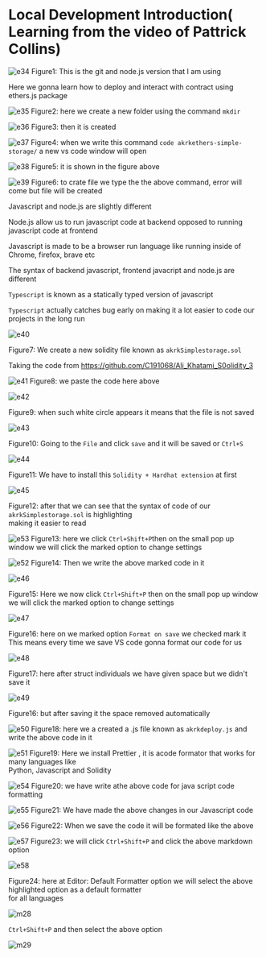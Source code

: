 # Local Development Introduction( Learning from the video of Pattrick Collins)
![e34](https://github.com/C191068/Ali_Khatami_Ethers.Js2/assets/89090776/46e96930-b993-4b1a-8084-c8f3a6a6f0a7)
Figure1: This is the git and node.js version that I am using<br>

Here we gonna learn how to deploy and interact with contract using ethers.js package 


![e35](https://github.com/C191068/Ali_Khatami_Ethers.Js2/assets/89090776/0c4f1d7a-f531-4b0f-9c28-91ced0ea18fb)
Figure2: here we create a new folder using the command ```mkdir``` <br>

![e36](https://github.com/C191068/Ali_Khatami_Ethers.Js2/assets/89090776/0eb3f49c-9a8e-4f56-aac8-ed74fda2abae)
Figure3: then it is created <br>

![e37](https://github.com/C191068/Ali_Khatami_Ethers.Js2/assets/89090776/927299af-7d76-49e7-8d8a-085367fd3547)
Figure4: when we write this command ```code akrkethers-simple-storage/``` a new vs code window will open<br>

![e38](https://github.com/C191068/Ali_Khatami_Ethers.Js2/assets/89090776/cdddee4b-9ce2-4828-844e-fd4255b46926)
Figure5: it is shown in the figure above <br>


![e39](https://github.com/C191068/Ali_Khatami_Ethers.Js2/assets/89090776/2462b838-1f3e-4530-b620-f4fffe6c5450)
 Figure6: to crate file we type the the above command, error will come but file will be created


Javascript and node.js are slightly different <br>

Node.js allow us to run javascript code at backend opposed to running javascript code at frontend <br>

Javascript is made to be a browser run language like running inside of Chrome, firefox, brave etc <br>

The syntax of backend javascript, frontend javacript and node.js are different <br>

```Typescript``` is known as a statically typed version of javascript <br>

```Typescript``` actually catches bug early on making it a lot easier to code our projects in the long run <br>

![e40](https://github.com/C191068/Ali_Khatami_Ethers.Js2/assets/89090776/a480edef-de80-4af8-9c2c-062ed22c03a4)


Figure7: We create a new solidity file known as ```akrkSimplestorage.sol```

Taking the code from   https://github.com/C191068/Ali_Khatami_S0olidity_3 

![e41](https://github.com/C191068/Ali_Khatami_Ethers.Js2/assets/89090776/d661816c-a81d-4317-9b67-08c7691ecef6)
Figure8: we paste the code here above <br>

![e42](https://github.com/C191068/Ali_Khatami_Ethers.Js2/assets/89090776/e98f9834-d0d7-4720-a2be-b14e89730c26)

Figure9: when such white circle appears it means that the file is not saved 

![e43](https://github.com/C191068/Ali_Khatami_Ethers.Js2/assets/89090776/d08740fd-0c4d-4511-8c4a-619fb7ae8d3b)

Figure10: Going to the ```File``` and click ```save``` and it will be saved or ```Ctrl+S```

![e44](https://github.com/C191068/Ali_Khatami_Ethers.Js2/assets/89090776/ae50235a-0dd7-4c90-84a2-efb1fdb9dc70)

Figure11: We have to install this ```Solidity + Hardhat extension``` at first <br>

![e45](https://github.com/C191068/Ali_Khatami_Ethers.Js2/assets/89090776/7f9f17f4-5738-4fcf-94d6-60f9ede22f29)

Figure12: after that we can see that the syntax of code of our ```akrkSimplestorage.sol``` is highlighting <br>
making it easier to read <br>

![e53](https://github.com/C191068/Ali_Khatami_Ethers.Js2/assets/89090776/cb55f6c8-7410-4a49-9ffe-28c331925879)
Figure13: here we click ```Ctrl+Shift+P```then on the small pop up window we will click the marked option to change settings<br>

![e52](https://github.com/C191068/Ali_Khatami_Ethers.Js2/assets/89090776/d721f1a9-442f-43d8-9292-7e77eb8b8efc)
Figure14: Then we write the above marked code in it <br>


![e46](https://github.com/C191068/Ali_Khatami_Ethers.Js2/assets/89090776/07599e17-bdfb-4fe5-bf4b-b16d7e2edcff)

Figure15: Here we now click ```Ctrl+Shift+P``` then on the small pop up window we will click the marked option to change settings<br>

![e47](https://github.com/C191068/Ali_Khatami_Ethers.Js2/assets/89090776/0e4d6d1b-0257-48d3-9d0e-d8f6cc4d5dc3)

 Figure16: here on we marked option ```Format on save``` we checked mark it <br>
 This means every time we save VS code gonna format our code for us <br>

 
![e48](https://github.com/C191068/Ali_Khatami_Ethers.Js2/assets/89090776/13d4f8dc-b466-443e-a5c2-1c206ccd8a8c)

Figure17: here after struct individuals we have given space but we didn't save it <br>

![e49](https://github.com/C191068/Ali_Khatami_Ethers.Js2/assets/89090776/a45870e6-4cf4-4a1b-ace6-792fed1cdb51)

Figure16: but after saving it the space removed automatically <br>

![e50](https://github.com/C191068/Ali_Khatami_Ethers.Js2/assets/89090776/83147533-4440-44e5-91da-185eb22120b2)
Figure18: here we a created a .js file known as ```akrkdeploy.js``` and write the above code in it <br>

![e51](https://github.com/C191068/Ali_Khatami_Ethers.Js2/assets/89090776/74d9a75c-d3d6-4cc3-a07a-1686a875c6ca)
Figure19: Here we install Prettier , it is acode formator that works for many languages like <br>
Python, Javascript and Solidity <br>

![e54](https://github.com/C191068/Ali_Khatami_Ethers.Js2/assets/89090776/db99831b-a59f-4ae3-bc5f-22cb128712a5)
Figure20: we have write athe above code for java script code formatting <br>

![e55](https://github.com/C191068/Ali_Khatami_Ethers.Js2/assets/89090776/64d53142-6148-4ffe-9f3e-62946f168db9)
Figure21: We have made the above changes in our Javascript code <br>

![e56](https://github.com/C191068/Ali_Khatami_Ethers.Js2/assets/89090776/b7033437-3232-4d9f-9649-7a70e84a85fd)
Figure22: When we save the code it will be formated like the above <br>

![e57](https://github.com/C191068/Ali_Khatami_Ethers.Js2/assets/89090776/f7640552-8840-400a-9d87-8284e44a29e3)
Figure23: we will click ```Ctrl+Shift+P``` and click the above markdown option <br>

![e58](https://github.com/C191068/Ali_Khatami_Ethers.Js2/assets/89090776/6be610be-ca62-425f-936d-2094fe64b4aa)

Figure24: here at Editor: Default Formatter option we will select the above highlighted option as a default formatter<br>
for all languages <br>


![m28](https://github.com/C191068/Ali_Khatami_Ethers.Js2/assets/89090776/d9cefb8f-68c1-4790-9989-fc17fe7a6717)

```Ctrl+Shift+P``` and then select the above option <br>

![m29](https://github.com/C191068/Ali_Khatami_Ethers.Js2/assets/89090776/d83fff23-d843-4494-a265-06917b50c91d)











